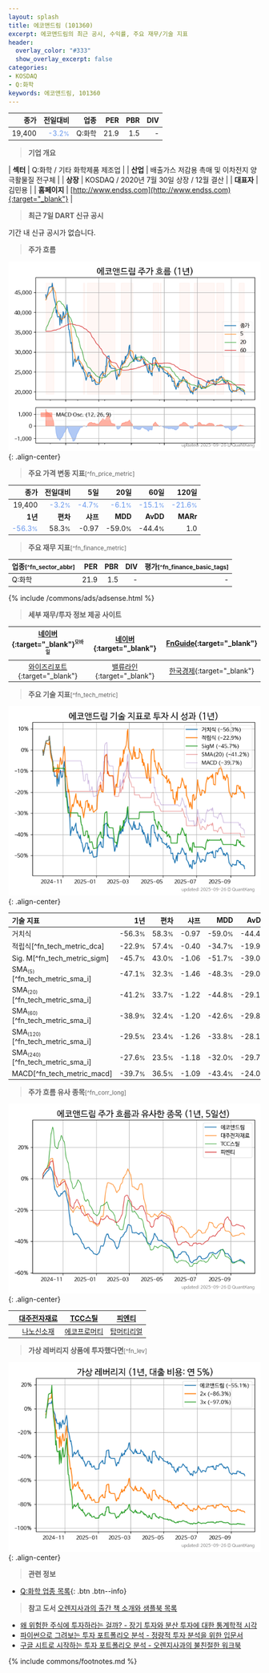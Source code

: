 ```yaml
---
layout: splash
title: 에코앤드림 (101360)
excerpt: 에코앤드림의 최근 공시, 수익률, 주요 재무/기술 지표
header:
  overlay_color: "#333"
  show_overlay_excerpt: false
categories:
- KOSDAQ
- Q:화학
keywords: 에코앤드림, 101360
---
```


| **종가** | **전일대비** | **업종** | **PER** | **PBR** | **DIV** |
| -------: | -----------: | -------: | ------: | ------: | ------: |
| 19,400 | <span style="color: cornflowerblue">-3.2<small>%</small></span> | Q:화학 | 21.9 | 1.5 | - |

<!-- more -->


> **기업 개요**<a id="company"></a>

| <span style="white-space:nowrap;">**섹터**</span> | Q:화학 / 기타 화학제품 제조업 |
| <span style="white-space:nowrap;">**산업**</span> | 배출가스 저감용 촉매 및 이차전지 양극활물질 전구체 |
| <span style="white-space:nowrap;">**상장**</span> | KOSDAQ / 2020년 7월 30일 상장 / 12월 결산 |
| <span style="white-space:nowrap;">**대표자**</span> | 김민용 |
| <span style="white-space:nowrap;">**홈페이지**</span> | [http://www.endss.com](http://www.endss.com){:target="_blank"} |


> **최근 7일 DART 신규 공시**<a id="dart"></a>

기간 내 신규 공시가 없습니다.


> **주가 흐름**<a id="price"></a>

![101360](/stock/images/101360.png){: .align-center}


> **주요 가격 변동 지표**<small>[^fn_price_metric]</small>

| **종가** | **전일대비** | **5일** | **20일** | **60일** | **120일** |
| -------: | -----------: | ------: | -------: | -------: | --------: |
| 19,400 | <span style="color: cornflowerblue">-3.2<small>%</small></span> | <span style="color: cornflowerblue">-4.7<small>%</small></span> | <span style="color: cornflowerblue">-6.1<small>%</small></span> | <span style="color: cornflowerblue">-15.1<small>%</small></span> | <span style="color: cornflowerblue">-21.6<small>%</small></span> |
| **1년** | **편차** | **샤프** | **MDD** | **AvDD** | **MARr** |
| <span style="color: cornflowerblue">-56.3<small>%</small></span> | 58.3<small>%</small> | -0.97 | -59.0<small>%</small> | -44.4<small>%</small> | 1.0 |


> **주요 재무 지표**<small>[^fn_finance_metric]</small>

| **업종**<small>[^fn_sector_abbr]</small> | **PER** | **PBR** | **DIV** | **평가**<small>[^fn_finance_basic_tags]</small> |
| :--------------------------------------- | ------: | ------: | ------: | ----------------------------------------------: |
| Q:화학 | 21.9 | 1.5 | - | - |



{% include /commons/ads/adsense.html %}

> **세부 재무/투자 정보 제공 사이트**

| [네이버](https://m.stock.naver.com/domestic/stock/101360/finance/summary){:target="_blank"}<sup><small>모바일</small></sup> | [네이버](https://finance.naver.com/item/coinfo.naver?code=101360){:target="_blank"} | [FnGuide](https://comp.fnguide.com/SVO2/ASP/SVD_Invest.asp?gicode=A101360&MenuYn=Y){:target="_blank"} |
| :---: | :---: | :---: |
| [와이즈리포트](https://comp.wisereport.co.kr/company/c1040001.aspx?cmp_cd=101360){:target="_blank"} | [밸류라인](https://www.valueline.co.kr/finance/summary/101360){:target="_blank"} | [한국경제](https://markets.hankyung.com/stock/101360/financial-summary){:target="_blank"} |


> **주요 기술 지표**<small>[^fn_tech_metric]</small>


![101360](/stock/images/101360_tech.png){: .align-center}

| **기술 지표** | **1년** | **편차** | **샤프** | **MDD** | **AvDD** |
| :------------ | ------: | -----------: | -------: | ------: | -------: |
| 거치식 | -56.3<small>%</small> | 58.3<small>%</small> | -0.97 | -59.0<small>%</small> | -44.4<small>%</small> |
| 적립식[^fn_tech_metric_dca] | -22.9<small>%</small> | 57.4<small>%</small> | -0.40 | -34.7<small>%</small> | -19.9<small>%</small> |
| Sig. M[^fn_tech_metric_sigm] | -45.7<small>%</small> | 43.0<small>%</small> | -1.06 | -51.7<small>%</small> | -39.0<small>%</small> |
| SMA<small><sub>(5)</sub></small>[^fn_tech_metric_sma_i] | -47.1<small>%</small> | 32.3<small>%</small> | -1.46 | -48.3<small>%</small> | -29.0<small>%</small> |
| SMA<small><sub>(20)</sub></small>[^fn_tech_metric_sma_i] | -41.2<small>%</small> | 33.7<small>%</small> | -1.22 | -44.8<small>%</small> | -29.1<small>%</small> |
| SMA<small><sub>(60)</sub></small>[^fn_tech_metric_sma_i] | -38.9<small>%</small> | 32.4<small>%</small> | -1.20 | -42.6<small>%</small> | -29.8<small>%</small> |
| SMA<small><sub>(120)</sub></small>[^fn_tech_metric_sma_i] | -29.5<small>%</small> | 23.4<small>%</small> | -1.26 | -33.8<small>%</small> | -28.1<small>%</small> |
| SMA<small><sub>(240)</sub></small>[^fn_tech_metric_sma_i] | -27.6<small>%</small> | 23.5<small>%</small> | -1.18 | -32.0<small>%</small> | -29.7<small>%</small> |
| MACD[^fn_tech_metric_macd] | -39.7<small>%</small> | 36.5<small>%</small> | -1.09 | -43.4<small>%</small> | -24.0<small>%</small> |


> **주가 흐름 유사 종목**<a id="corr"></a><small>[^fn_corr_long]</small>

![101360](/stock/images/101360_corr.png){: .align-center}

|       | [대주전자재료](/078600/) | [TCC스틸](/002710/) | [피엔티](/137400/) |
| :---: | :------------------------------------: | :------------------------------------: | :------------------------------------: |
|       | [나노신소재](/121600/) | [에코프로머티](/450080/) | [탑머티리얼](/360070/) |


> **가상 레버리지 상품에 투자했다면**<a id="2x"></a><small>[^fn_lev]</small>

![101360](/stock/images/101360_2x.png){: .align-center}


> **관련 정보**

- [Q:화학 업종 목록](/stats/sector/kosdaq_업종_화학_종목/){: .btn .btn--info}

> **참고 도서** [오렌지사과의 출간 책 소개와 샘플북 목록](https://kongdori.tistory.com/691)

- [왜 위험한 주식에 투자하라는 걸까? - 장기 투자와 분산 투자에 대한 통계학적 시각](https://kongdori.tistory.com/421)
- [파이썬으로 그려보는 투자 포트폴리오 분석  - 정량적 투자 분석을 위한 입문서](https://kongdori.tistory.com/643)
- [구글 시트로 시작하는 투자 포트폴리오 분석 - 오렌지사과의 불친절한 워크북](https://kongdori.tistory.com/449)


{% include commons/footnotes.md %}